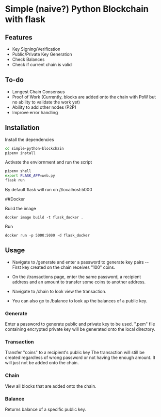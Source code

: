 # Simple (naive?) Python Blockchain with flask
## 
## Features
- Key Signing/Verification
- Public/Private Key Generation
- Check Balances
- Check if current chain is valid

## To-do
- Longest Chain Consensus 
- Proof of Work (Currently, blocks are added onto the chain with PoW but no ability to validate the work yet)
- Ability to add other nodes (P2P)
- Improve error handling

## Installation

Install the dependencies

```sh
cd simple-python-blockchain
pipenv install 
```

Activate the enviornment and run the script

```sh
pipenv shell
export FLASK_APP=web.py
flask run 
```
By default flask will run on //localhost:5000

##Docker

Build the image
```
docker image build -t flask_docker .
```

Run 
```
docker run -p 5000:5000 -d flask_docker
```

## Usage
- Navigate to /generate and enter a password to generate key pairs
--  First key created on the chain receives "100" coins.

- On the /transactions page, enter the same password, a recipient address and an amount 
to transfer some coins to another address.
- Navigate to /chain to look view the transaction.
- You can also go to /balance to look up the balances of a public key.
### Generate
Enter a password to generate public and private key to be used.
".pem" file containing encrypted private key will be generated onto the local directory.
### Transaction
Transfer "coins" to a recipient's public key
The transaction will still be created regardless of wrong password or not having the enough amount. It will just not be added onto the chain.
### Chain
View all blocks that are added onto the chain.
### Balance
Returns balance of a specific public key.










